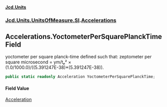 #### [Jcd.Units](index.md 'index')
### [Jcd.Units.UnitsOfMeasure.SI](Jcd.Units.UnitsOfMeasure.SI.md 'Jcd.Units.UnitsOfMeasure.SI').[Accelerations](Accelerations.md 'Jcd.Units.UnitsOfMeasure.SI.Accelerations')

## Accelerations.YoctometerPerSquarePlanckTime Field

yoctometer per square planck-time defined such that: zeptometer per square microsecond = ym/tₚ² ×  
(1.0/1000.0)/((5.391247E-38)*(5.391247E-38)).

```csharp
public static readonly Acceleration YoctometerPerSquarePlanckTime;
```

#### Field Value
[Acceleration](Acceleration.md 'Jcd.Units.UnitTypes.Acceleration')